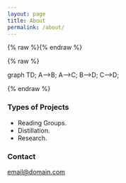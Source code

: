 ```yaml
---
layout: page
title: About
permalink: /about/
---
```


{% raw %}<script src="mermaid.full.min.js"></script>{% endraw %}

{% raw %}<div class="mermaid">
graph TD;
    A-->B;
    A-->C;
    B-->D;
    C-->D;
</div>{% endraw %}


### Types of Projects

- Reading Groups.
- Distillation.
- Research.


### Contact

[email@domain.com](mailto:email@domain.com)
